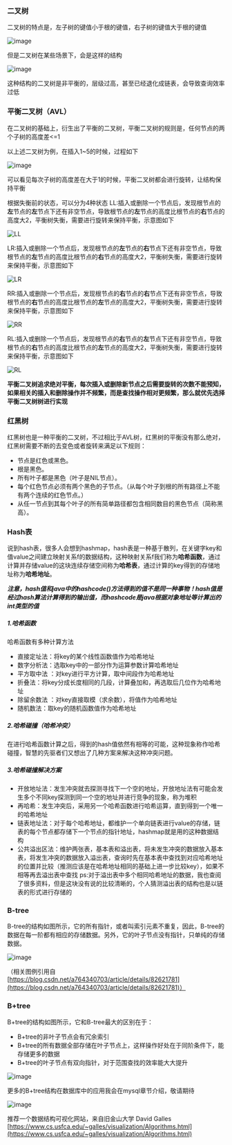 ### 二叉树
二叉树的特点是，左子树的键值小于根的键值，右子树的键值大于根的键值

![image](https://user-images.githubusercontent.com/31581862/112856775-bb0afc00-90e2-11eb-9f44-ff4b448ab052.png)



但是二叉树在某些场景下，会是这样的结构

![image](https://user-images.githubusercontent.com/31581862/112856802-c2320a00-90e2-11eb-8705-213f74669690.png)


这种结构的二叉树是非平衡的，层级过高，甚至已经退化成链表，会导致查询效率过低


### 平衡二叉树（AVL）
在二叉树的基础上，衍生出了平衡的二叉树，平衡二叉树的规则是，任何节点的两个子树的高度差<=1

以上述二叉树为例，在插入1~5的时候，过程如下

![image](https://user-images.githubusercontent.com/31581862/112856824-c78f5480-90e2-11eb-9ac1-8b35eb69d2f9.png)


可以看见每次子树的高度差在大于1的时候，平衡二叉树都会进行旋转，让结构保持平衡

根据失衡前的状态，可以分为4种状态
LL:插入或删除一个节点后，发现根节点的**左**节点的**左**节点下还有非空节点，导致根节点的**左**节点的高度比根节点的**右**节点的高度大2，平衡树失衡，需要进行旋转来保持平衡，示意图如下

![LL](https://user-images.githubusercontent.com/31581862/112856931-e55cb980-90e2-11eb-845b-5a944e1889ad.gif)


LR:插入或删除一个节点后，发现根节点的**左**节点的**右**节点下还有非空节点，导致根节点的**左**节点的高度比根节点的**右**节点的高度大2，平衡树失衡，需要进行旋转来保持平衡，示意图如下

![LR](https://user-images.githubusercontent.com/31581862/112856940-e8f04080-90e2-11eb-9e61-b026decf5de2.gif)


RR:插入或删除一个节点后，发现根节点的**右**节点的**右**节点下还有非空节点，导致根节点的**右**节点的高度比根节点的**左**节点的高度大2，平衡树失衡，需要进行旋转来保持平衡，示意图如下

![RR](https://user-images.githubusercontent.com/31581862/112856964-ee4d8b00-90e2-11eb-9d09-8e36c3b64dc9.gif)


RL:插入或删除一个节点后，发现根节点的**右**节点的**左**节点下还有非空节点，导致根节点的**右**节点的高度比根节点的**左**节点的高度大2，平衡树失衡，需要进行旋转来保持平衡，示意图如下

![RL](https://user-images.githubusercontent.com/31581862/112856976-f3123f00-90e2-11eb-97a8-0dc6d0854856.gif)



**平衡二叉树追求绝对平衡，每次插入或删除新节点之后需要旋转的次数不能预知，如果相关的插入和删除操作并不频繁，而是查找操作相对更频繁，那么就优先选择平衡二叉树树进行实现**

### 红黑树
红黑树也是一种平衡的二叉树，不过相比于AVL树，红黑树的平衡没有那么绝对，红黑树需要不断的去变色或者旋转来满足以下规则：

* 节点是红色或黑色。
* 根是黑色。
* 所有叶子都是黑色（叶子是NIL节点）。
* 每个红色节点必须有两个黑色的子节点。（从每个叶子到根的所有路径上不能有两个连续的红色节点。）
* 从任一节点到其每个叶子的所有简单路径都包含相同数目的黑色节点（简称黑高）。


### Hash表

说到hash表，很多人会想到hashmap，hash表是一种基于散列，在关键字key和值value之间建立映射关系f的数据结构，这种映射关系f我们称为**哈希函数**，通过计算并存储value的这块连续存储空间称为**哈希表**，通过计算的key得到的存储地址称为**哈希地址**。

***注意，hash值和java中的hashcode()方法得到的值不是同一种事物！hash值是经过hash算法计算得到的输出值，而hashcode是java根据对象地址等计算出的int类型的值***

##### 1.哈希函数
哈希函数有多种计算方法

* 直接定址法：将key的某个线性函数值作为哈希地址
* 数字分析法：选取key中的一部分作为运算参数计算哈希地址
* 平方取中法 ：对key进行平方计算，取中间段作为哈希地址
* 折叠法：将key分成长度相同的几段，计算叠加和，再选取后几位作为哈希地址
* 除留余数法 ：对key直接取模（求余数），将值作为哈希地址
* 随机数法：取key的随机函数值作为哈希地址

##### 2.哈希碰撞（哈希冲突）
在进行哈希函数计算之后，得到的hash值依然有相等的可能，这种现象称作哈希碰撞，智慧的先驱者们又想出了几种方案来解决这种冲突问题。
##### 3.哈希碰撞解决方案

* 开放地址法：发生冲突就去探测寻找下一个空的地址，开放地址法有可能会发生多个不同key探测到同一个空的地址并进行竞争的现象，称为堆积
* 再哈希：发生冲突后，采用另一个哈希函数进行哈希运算，直到得到一个唯一的哈希地址
* 链表地址法：对于每个哈希地址，都维护一个单向链表进行value的存储，链表的每个节点都存储下一个节点的指针地址，hashmap就是用的这种数据结构
* 公共溢出区法：维护两张表，基本表和溢出表，将未发生冲突的数据放入基本表，将发生冲突的数据放入溢出表，查询时先在基本表中查找到对应哈希地址的位置并比较（推测应该是在哈希地址相同的基础上进一步比较key），如果不相等再去溢出表中查找
ps:对于溢出表中多个相同哈希地址的数据，我也查阅了很多资料，但是这块没有说的比较清晰的，个人猜测溢出表的结构也是以链表的形式进行存储的



### B-tree

B-tree的结构如图所示，它的所有指针，或者叫索引元素不重复，因此，B-tree的数据在每一阶都有相应的存储数据。另外，它的叶子节点没有指针，只单纯的存储数据。

![image](https://user-images.githubusercontent.com/31581862/112997182-74c7a280-919f-11eb-9706-e32b359bf82c.png)

（相关图例引用自[https://blog.csdn.net/a764340703/article/details/82621781](https://blog.csdn.net/a764340703/article/details/82621781)）



### B+tree

B+tree的结构如图所示，它和B-tree最大的区别在于：

* B+tree的非叶子节点会有冗余索引 
* B+tree的所有数据全部存储在叶子节点上，这样操作好处在于同阶条件下，能存储更多的数据
* B+tree的叶子节点有双向指针，对于范围查找的效率能大大提升

![image](https://user-images.githubusercontent.com/31581862/112997227-7f823780-919f-11eb-96c2-97ab871417e7.png)


更多的B+tree结构在数据库中的应用我会在mysql章节介绍，敬请期待 

![image](https://user-images.githubusercontent.com/31581862/112997797-ff100680-919f-11eb-9040-44b51798ebfc.png)



推荐一个数据结构可视化网站，来自旧金山大学 David Galles
[https://www.cs.usfca.edu/~galles/visualization/Algorithms.html](https://www.cs.usfca.edu/~galles/visualization/Algorithms.html)



